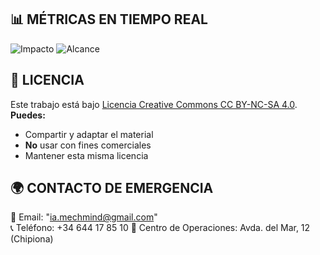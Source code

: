 ## 📊 MÉTRICAS EN TIEMPO REAL
![Impacto](https://img.shields.io/badge/PLANTILLAS%20DESCARGADAS-1,245-blue)
![Alcance](https://img.shields.io/badge/PERSONAS%20ALCENZADAS-15,000-green)

## 📜 LICENCIA
Este trabajo está bajo [Licencia Creative Commons CC BY-NC-SA 4.0](LICENSE.md).  
**Puedes:**
- Compartir y adaptar el material
- **No** usar con fines comerciales
- Mantener esta misma licencia

## 🌍 CONTACTO DE EMERGENCIA
📧 Email: "ia.mechmind@gmail.com"  
📞 Teléfono: +34 644 17 85 10
📍 Centro de Operaciones: Avda. del Mar, 12 (Chipiona)
